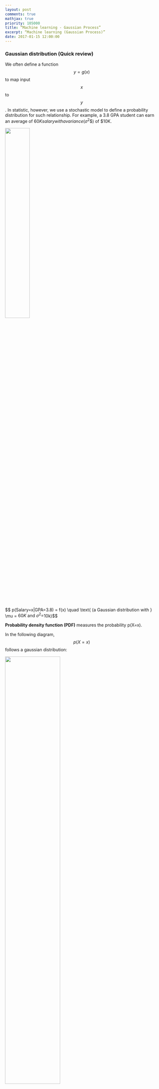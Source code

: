 ```yaml
---
layout: post
comments: true
mathjax: true
priority: 105000
title: “Machine learning - Gaussian Process”
excerpt: “Machine learning (Gaussian Process)”
date: 2017-01-15 12:00:00
---
```



### Gaussian distribution (Quick review)
We often define a function $$ y = g(x) $$ to map input $$x$$ to $$y$$. In statistic, however, we use a stochastic model to define a probability distribution for such relationship.  For example, a 3.8 GPA student can earn an average of $60K salary with a variance ($$\sigma^2$$) of $10K.

<div class="imgcap">
<img src="/assets/ml/gpa.png" style="border:none;width:40%">
</div>

$$ p(Salary=x|GPA=3.8) = f(x)  \quad \text{ (a Gaussian distribution with } \mu = $60K \text{ and } \sigma^2=$10k)$$

**Probability density function (PDF)** measures the probability p(X=x).

In the following diagram, $$p(X=x)$$ follows a gaussian distribution: 
<div class="imgcap">
<img src="/assets/gm/g0.png" style="border:none;width:60%">
</div>

$$
PDF = f(x) = \frac{1}{\sigma\sqrt{2\pi}}e^{-(x - \mu)^{2}/2\sigma^{2} } 
$$

For example, the probability of $$x$$ equal to the mean salary for a 3.8 GPA student is:

$$
\begin{split}
prob(x=\mu) &= f(\mu) \\
& = \frac{e^{-(\mu - \mu)^{2}/(2\sigma^{2}) }} {\sigma\sqrt{2\pi}} \\
& = \frac{1} {\sigma\sqrt{2\pi}}
\end{split}
$$

In a Gaussian distribution, 68% of data is within 1 $$\sigma $$ from the $$ \mu $$ and 95% of data is within 2 $$  \sigma $$. 

We can sample data based on the probability distribution. The notation to sample data from a distribution $$\mathcal{N}$$ is:

$$
x \sim \mathcal{N}{\left(
\mu 
,
\sigma^2
\right)}
$$


> In many real world examples, data follows a gaussian distribution. 

Here, let's model the relationship between the body height and the body weight for San Francisco residents. We collect the information from 1000 adult residents and plot the data below with each red dot represents 1 person:

<div class="imgcap">
<img src="/assets/gm/auto.png" style="border:none;width:80%">
</div>

The corresponding of $$ PDF = probability(height=h, weight=w)$$ in 3D:

<div class="imgcap">
<img src="/assets/gm/auto2.png" style="border:none;width:60%">
</div>

Let us generalize the model first with a multivariate gaussian distribution. i.e. PDF depends on multiple variables.

For a multivariate vector:

$$
x = \begin{pmatrix}
x_1 \\
\vdots \\
x_p
\end{pmatrix}
$$

The PDF of a multivariate Gaussian distribution is defined as:
<div class="imgcap">
<img src="/assets/gm/g1.png" style="border:none;width:60%">
</div>

with covariance matrix $$ \sum $$:

$$
\sum = \begin{pmatrix}
    E[(x_{1} - \mu_{1})(x_{1} - \mu_{1})] & E[(x_{1} - \mu_{1})(x_{2} - \mu_{2})] & \dots  & E[(x_{1} - \mu_{1})(x_{p} - \mu_{p})] \\
    E[(x_{2} - \mu_{2})(x_{1} - \mu_{1})] & E[(x_{2} - \mu_{2})(x_{2} - \mu_{2})] & \dots  & E[(x_{2} - \mu_{2})(x_{p} - \mu_{p})] \\
    \vdots & \vdots & \ddots & \vdots \\
    E[(x_{p} - \mu_{p})(x_{1} - \mu_{1})] & E[(x_{p} - \mu_{p})(x_{2} - \mu_{2})] & \dots  & E[(x_{n} - \mu_{p})(x_{p} - \mu_{p})]
\end{pmatrix}
$$

Let's go back to our weight and height example to illustrate it.

$$
x = \begin{pmatrix}
weight \\
height 
\end{pmatrix}
$$

From our training data, we calculate $$\mu_{weight} = 190, \mu_{height} = 70 $$:

$$
\mu = \begin{pmatrix}
190 \\
70
\end{pmatrix}
$$

What is the covariance matrix $$\sum$$ for? Each element in the covariance matrix measures how one variable is related to another.  For example, $$ E_{21} $$ measures how $$\text{height } (x_2)$$ is related with $$ \text{weight} (x_1)$$. If weight increases with height, we expect $$E_{21}$$ to be positive.

$$
E_{21} = E[(x_{2} - \mu_{2})(x_{1} - \mu_{1})] 
$$

Let's get into the detail on computing $$ E_{21} $$ above. To simplify, we consider that we got only 2 data points (150 lb, 66 inches) and (200 lb, 72 inches).

$$
 E_{21} = E[(x_{2} - \mu_{2})(x_{1} - \mu_{1})] = E[(x_{height} - 70)(x_{weight} - 190)]
$$

$$
E_{21} = E[(x_{height} - 70)(x_{weight} - 190)] = \frac{1}{2} \left(  ( 66 - 70) \times (150 - 190)  + ( 72 - 70) \times (200 - 190)  \right)
$$

After computing all 1000 data, here is the value of $$ \sum $$:

$$
\sum = \begin{pmatrix}
    100 & 25 \\
    25 & 50 \\
\end{pmatrix}
$$

$$
x \sim \mathcal{N}{\left(
\begin{pmatrix}
190 \\
70
\end{pmatrix}
,
\begin{pmatrix}
    100 & 25 \\
    25 & 50 \\
\end{pmatrix}
\right)}
$$

Positive element values in $$ \sum $$ means 2 variables are positively related. With no surprise, $$ E_{21} $$ is positive because weight increases with height. If two variables are independent of each other, the value should be 0 like:

$$
\sum = \begin{pmatrix}
    100 & 0 \\
    0 & 50 \\
\end{pmatrix}
$$

#### Calculate the probability of $$x < value$$

To calculate the probability of $$X_1 \le z$$ given $$ X_2 = x $$ :
 
$$
P(X_1 \le z\,|\, X_2 = x) = \Phi\left(\frac{z - \rho x}{\sqrt{1-\rho^2}}\right)
$$

which $$\Phi$$ is the accumulative probability distribution:
 
$$
\Phi(a) = \int_{-\infty}^{a} \frac{e^{-(x - \mu)^{2}/(2\sigma^{2}) }} {\sigma\sqrt{2\pi}} dx
$$

and we rewrote the covariance variable $$\sum$$ into the following form:

$$
\sum = \begin{pmatrix}
    \sigma^2_1 & \rho \sigma_1 \sigma_2 \\
    \rho \sigma_1 \sigma_2 & \sigma^2_2 \\
\end{pmatrix}
$$


#### Coding

Here we sample data from a 2-variable gaussian distribution. From the covariance matrix, we can tell x is positively related with y as $$\sum_{21} \text{ and } \sum_{12}$$ is positive.
```python
mean = [0, 2]
cov = [[1, 2], [3, 1]]

x, y = np.random.multivariate_normal(mean, cov, 5000).T
plt.plot(x, y, 'x')
plt.axis('equal')
plt.show()
```

<div class="imgcap">
<img src="/assets/ml/d1.png" style="border:none;width:60%">
</div>

Here, we plot the probability distribution for (y, x).
```python
from scipy.stats import multivariate_normal

x, y = np.mgrid[-1:1:.01, -1:1:.01]  # x (200, 200) y (200, 200)
pos = np.empty(x.shape + (2,))
pos[:, :, 0] = x; pos[:, :, 1] = y   # pos (200, 200, 2)

mean = [-0.4, -0.3]
cov = [[2.1, 0.2], [0.4, 0.5]]
rv = multivariate_normal(mean, cov)
p = rv.pdf(pos)                      # (200, 200)
plt.contourf(x, y, p)
plt.show()
```

<div class="imgcap">
<img src="/assets/ml/sc2.png" style="border:none;width:60%">
</div>

### Multivariate Gaussian Theorem

Given a Gaussian Distribution for

$$
x = \begin{pmatrix}
x_1\\
x_2 
\end{pmatrix}
\sim \mathcal{N}{\left( \mu , \sum^2 \right)}
$$

The posterior conditional for $$p(x_1 \vert x_2) $$ is given below. This formular is particular important for the Gaussian process in the later section. For example, if we have samples of 1000 graduates with their GPAs and their salaries, we can use this theorem to predict salary given a GPA $$ P(salary \vert GPA)$$ by creating a Gaussian distribution model with our 1000 training datapoints. 

[Proof of this theorem can be found here.](https://stats.stackexchange.com/questions/30588/deriving-the-conditional-distributions-of-a-multivariate-normal-distribution) We will not go into details on the proof. But with the assumption that $$x$$ is Gaussian distributed. The co-relation of $$x_1$$ and $$x_2$$ is defined by $$\mu$$ and $$\sum$$. So given the value of $$x_2$$, we can compute the probability distribution of $$x_1$$: $$ p(x_1 \vert x_2)$$
 
<div class="imgcap">
<img src="/assets/ml/th1.png" style="border:none;width:80%">
</div>
Source: Nando de Freitas UBC Machine learning class.

For example, we know that height of SF residents is gaussian distributed. In the next section, we will apply GP to make a prediction of weight given a height.

### Gaussian Process (GP)

The intuition of the **Gaussian Process GP** is simple. If 2 points have similar input, their output should be similar. With 2 datapoints, if one is closer to a known training datapoint, its prediction is more certain than the other one.

If a student with a GPA 3.5 earns $70K a year, another student with a GPA 3.45 should earn something very similar. In GP, we use our training dataset to build a Gaussian distribution to make prediction. For each prediction, we output a mean and a $$\sigma$$. For example, with GP, we can predict a 3.3 GPA student can earn $$\mu = $65K$$ with $$ \sigma= $5K$$ while a 2.5 GPA student can earn $$\mu = $50K$$ and $$ \sigma= $15K$$.
$$\sigma$$ measures the un-certainty of our prediction. Because a 3.3 GPA is closer to our 3.5 GPA training data, we are more confident about the salary prediction for a 3.3 GPA student than a 2.5 GPA student.

In GP, instead of computing $$\sum$$, we compute $$K$$ trying to measure the similarity between datapoint $$x^i$$ and $$x^j$$.

| K | $$x^1$$ | $$x^2$$ | ... | $$x^n$$ |
| $$x^1$$ | 1 | $$k(x^1, x^2)$$ | | $$k(x^1, x^n)$$|
| $$x^2$$ | $$k(2^1, x^1)$$ | 1 | | $$k(x^2, x^n)$$ |
| ... | 
| $$x^n$$ | $$k(x^n, x^1)$$ | $$k(x^n, x^2)$$ | | 1 |

which kernel $$k$$ is a function measuring the similarity of the 2 datapoints (1 means the same). There are many possible kernel functions, we will use an exponential square distance for our kernel.

$$
K_{i,j} = k(x^i, x^j) = e^{-\frac{1}{2}(x^i - x^j)^2}
$$

Note: In previous section $$x_1 $$ means the weight of a datapoint. Here $$x^1 $$ means datapoint 1.  $$X^x_1$$ means the weight of datapoint 3.

With all the training data, we can create a Gaussian model:

$$
\begin{pmatrix}
f 
\end{pmatrix}

\sim \mathcal{N}{\left( \mu , K \right)}
$$

Let's demonstrate it again with 2 training datapoints (150 lb, 66 inches) and (200lb, 72 inches). Here we are building a Gaussian model for our training data.

$$
\begin{pmatrix}
150 \\
200
\end{pmatrix}

\sim \mathcal{N}{\left(
175
,
\begin{pmatrix}
K_{11} & K_{12}\\
K_{21} & K_{22}
\end{pmatrix}
\right)}
$$

with 175 as the mean of the weight and $$K_{i,j} = k(x^i, x^j) $$ measures the similarity of the height of the datapoints $$x^i, x^j $$. The notation above just mean we can sample a vector $$f$$ on weight

$$
f = \begin{pmatrix}
150 \\
200
\end{pmatrix}
$$

from $$\mathcal{N}$$ which is model by the datapoint (150, 66) and (200, 72).

Now let's say we want to predict $$ f^1, f^2 $$ for input $$x^{1}_*, x^{2}_*$$. The model change to:

$$
\begin{pmatrix}
150 \\
200 \\
f^1 \\
f^2 \\
\end{pmatrix}

\sim \mathcal{N}{\left(
175
,
\begin{pmatrix}
K_{11} & K_{12} & K_{13} & K_{14} \\
K_{21} & K_{22} & K_{23} & K_{24} \\
K_{31} & K_{32} & K_{33} & K_{34} \\
K_{41} & K_{42} & K_{43} & K_{44} \\
\end{pmatrix}
\right)}
$$

Let's understand what does it mean again. For example, we have a vector contain 4 persons height 

$$
x = (66, 72, 67, 68) 
$$ 

We can use $$\mathcal{N}$$ to sample the possible weight for these people:

$$ (150, 200, f^1, f^2) $$

We know the first 2 values from the training data and we try to compute the distribution for $$ f^1 \text{and } f^2 $$. (what is their $$ \mu$$ and $$\sigma$$.) Now, instead of predicting just 2 values, we can have input over a range of values

$$x = (66, 72, 0, 0.01, 0.02, ..., 65.99, 66, 66.01, ... ) $$ 

and use $$\mathcal{N}$$ to sample vector:

$$ (150, 200, f^1, f^2, f^3, ...) $$

For example, our first output sample from $$\mathcal{N}$$ is

$$(150, 200, 0, 0.02, 0.05, ..., 149.2, 150, 148.4, ...) $$ 

We can plot the output against input. The line below is just a regular non-scholastic function. i.e. $$weight = g(height) \text{ or } y = g(x)$$.

<div class="imgcap">
<img src="/assets/ml/w.png" style="border:none;width:40%">
</div>

> In this section, we use the notation $$g(x)$$ as a non-scholastic function while $$f(x)$$ as a scholastic function.

To generate training data much easier, we are switching to a new model $$ y = \sin(x)$$. We use the equation to generate 2 training datapoints (2 blue dots below) to build a Gaussian model. We then sample $$\mathcal{N}$$ three times shown as the three solid lines below.

<div class="imgcap">
<img src="/assets/ml/w2.png" style="border:none;width:60%">
</div>

We see that the 2 training data forces $$\mathcal{N}$$ to have all lines interest at the blue dots. If we keep sampling, we will start visually recognize the mean and the range of $$y_i$$ for each $$x_i$$. For example, the red dot and the blue line below estimates the mean and the variance of $$y_i$$ for $$ x_i=-3.8)$$. Since $$x_i$$ is between 2 training points, the estimation has a relatively high un-certainty (indicated by $$\sigma$$).

<div class="imgcap">
<img src="/assets/ml/w3.png" style="border:none;width:70%">
</div>

In the plot below, we have 5 training data and we sample 30 lines from $$\mathcal{N}$$. The red dotted line indicates the mean output value $$\mu_i$$ for $$y_i$$ and the gray area are within 2 $$\sigma_i$$ from $$\mu_i$$.

<div class="imgcap">
<img src="/assets/ml/ss.png" style="border:none;width:80%">
</div>

As mentioned before, each line acts like a function to map input to output: $$ y = g(x) $$. We start with many possible functions $$g$$ but the training dataset reduce or increase the likelihood of some functions. Technically, $$\mathcal{N}$$ model the possibility distribution of the functions $$g$$ given the training dataset. (the probability distribution of the lines drawn above.) 

> GP is charactered as building a Gaussian model to discribe the distribution of functions.

We are not going to solve the problem by sampling. Instead we will solve it analytically.

Back to

$$
\begin{pmatrix}
150 \\
200 \\
f^1 \\
f^2 \\
\end{pmatrix}

\sim \mathcal{N}{\left(
175
,
\begin{pmatrix}
K_{11} & K_{12} & K_{13} & K_{14} \\
K_{21} & K_{22} & K_{23} & K_{24} \\
K_{31} & K_{32} & K_{33} & K_{34} \\
K_{41} & K_{42} & K_{43} & K_{44} \\
\end{pmatrix}
\right)}
$$

We can generalize the expression as follow which $$f$$ is the label (weights) of the training set and $$f_{*}$$ is the weights that we want to predict for $$x_*$$. Now we need to solve $$ p(f_* \vert f) $$ with the Gaussian model.

$$
\begin{pmatrix}
f \\
f_{*}
\end{pmatrix}
\sim \mathcal{N}{\left(
\begin{pmatrix}
\mu \\
\mu_{*}
\end{pmatrix}
,
\begin{pmatrix}
K & K_{s}\\
K_{s}^T & K_{ss}\\
\end{pmatrix}
\right)}
$$

$$
\text{which } f = \begin{pmatrix}
150 \\
200
\end{pmatrix}
\text{ and }
f_* = \begin{pmatrix}
f^1 \\
f^2
\end{pmatrix}
$$ 


Recall from the previous section on Multivariate Gaussian Theorem, if we have a model 

$$
\begin{pmatrix}
x_1 \\
x_2 
\end{pmatrix}

\sim \mathcal{N}{\left(
\begin{pmatrix}
\mu_1 \\
\mu_2
\end{pmatrix}
,
\begin{pmatrix}
\sum_{11} & \sum_{12} \\
\sum_{21}  & \sum_{22} \\
\end{pmatrix}
\right)}
$$


We can solve $$p(x_1 \vert x_2) $$ by:
<div class="imgcap">
<img src="/assets/ml/ss1.png" style="border:none;width:50%">
</div>

Now, we apply the equations to solve 

$$
 p(f_{*} \vert f)
$$

For the training dataset, let output labels $$f$$ has the gaussian distribution:

$$
\begin{split}
f & \sim \mathcal{N}{\left(\mu, \sigma^2\right)} \\
& \sim \mu + \sigma(\mathcal{N}{\left(0, 1\right)}) \\
\end{split}
$$

And let the Gaussian distribution for $$f_{*}$$ be:

$$
\begin{split}
f_{*} & \sim \mathcal{N}{\left(\overline{\mu}_{*}, \overline{\Sigma}_{*}\right)   } \\
& \sim \overline{\mu}_{*} + L\mathcal{N}{(0, I)}
\end{split}
$$

which L is defined as

$$
LL^T = \overline{\Sigma}_{*}
$$

and from the Multivariate Gaussian Theorem:

$$
\begin{split}
p(f_*\vert  x_*,  x,  f) & = \mathcal N( \mu_{*} + K_{ s}^T  K^{-1}( f -  \mu ),  K_{ss} -  K_{s}^T  K^{-1}  K_{s}) \\
\overline{\mu}_{*} & = \mu_{*} + K_{ s}^T  K^{-1}( f -  \mu ) \\
\overline{\Sigma}_{*} & = K_{ss} -  K_{s}^T  K^{-1}  K_{s}
\end{split}
$$

We are applying the equations to model training data from $$ y = \sin(x)$$. In this example, $$ \mu=\mu_{*}=0 $$ as the mean value of a $$sin$$ function is 0. Our equation will therefore simplify to:

$$
\begin{split}
\overline{\mu}_{*} & = K_{ s}^T  K^{-1} f  \\
\overline{\Sigma}_{*} & = K_{ss} -  K_{s}^T  K^{-1}  K_{s}\\
K & = L L^T \quad \text{(use Cholesky to decompose K)}
\end{split}
$$

Note, $$K$$ may be poorly condition to find the inverse. So we apply Cholesky to decompose K first and then apply linear algebra to solve $$K_{ s}^T  K^{-1} f $$.

The notation

$$
x = A \backslash b 
$$

means using linear algebra to solve x for $$Ax=b$$ .

We are going to pre-compute some terms before solving $$K_{ s}^T  K^{-1} f$$.

$$
\begin{split}
\text{Let u be } u &= L^{-1} f \\
Lu &= f \\
  u &= L \backslash f = L^{-1} f  \\
\text{Let v be } v &= L^{-T} u = L^{-T} L^{-1} f \\
  L^{T}v &= u \\
   v &= L^{T} \backslash u    \\
   &= L^{T} \backslash (L \backslash f)  = L^{-T} L^{-1} f
\end{split}
$$

Apply $$K = LL^{T} $$ and the equation above

$$
\begin{split}
\overline{\mu}_{*} & = K_{ s}^T  K^{-1} f  \\
 & = K_{ s}^T (LL^{T})^{-1} f \\
 & = K_{ s}^T L^{-T}L^{-1} f \\
 & = K_{ s}^T L^T \backslash ( L \backslash f ) \\
\end{split}
$$

Now, we we have the equations to compute $$\overline{\mu}_{*}$$ and $$ \overline{\Sigma}_{*}  $$.

#### Coding

First we are going to prepare our training data and label it with a $$\sin$$ function. The training data contains 5 datapoints. $$(x_i=-4, -3, -2, -1 \text{ and} 1)$$. 
```python
Xtrain = np.array([-4, -3, -2, -1, 1]).reshape(5,1)
ytrain = np.sin(Xtrain)      # Our output labels.
```

Testing data: We create 50 new datapoint linear distributed between -5 and 5 to be predicted by the Gaussian process.
```python
# 50 Test data
n = 50
Xtest = np.linspace(-5, 5, n).reshape(-1,1)
```

Here we define a kernel measure the similarity of 2 datapoint using an exponential square kernel.
```python
# A kernel function (aka Gaussian) measuring the similarity between a and b. 1 means the same.
def kernel(a, b, param):
    sqdist = np.sum(a**2,1).reshape(-1,1) + np.sum(b**2,1) - 2*np.dot(a, b.T)
    return np.exp(-.5 * (1/param) * sqdist)
```

To compute the Kernel ($$K, K_s, K_{ss}) $$
```python
K = kernel(Xtrain, Xtrain, param)                        # Shape (5, 5)
K_s = kernel(Xtrain, Xtest, param)                       # Shape (5, 50)
K_ss = kernel(Xtest, Xtest, param)                       # Kss Shape (50, 50)
```

We will use the Cholesky decomposition to decompose $$ K = LL^T$$.
```python
L = np.linalg.cholesky(K + 0.00005*np.eye(len(Xtrain)))  # Shape (5, 5)
```

Compute the mean output $$\overline{\mu}_*$$ for our prediction. As we assumem $$ \mu_{*} = \mu = 0$$, the equation becomes:

$$
\begin{split}
\overline{\mu}_{*} & = K_{ s}^T  K^{-1} f  \\
 & = K_{ s}^T L^T \backslash ( L \backslash f )
\end{split}
$$


```python
L = np.linalg.cholesky(K + 0.00005*np.eye(len(Xtrain)))  # Add some nose to make the solution stable 
                                                         # Shape (5, 5)

# Compute the mean at our test points.
Lk = np.linalg.solve(L, K_s)                             # Shape (5, 50)
mu = np.dot(Lk.T, np.linalg.solve(L, ytrain)).reshape((n,)) # Shape (50, )
```

Compute $$\sigma$$
```python
# Compute the standard deviation.
s2 = np.diag(K_ss) - np.sum(Lk**2, axis=0)               # Shape (50, )
stdv = np.sqrt(s2)                                       # Shape (50, )
```

Sample $$f_*$$ so we can plot it.

$$
\begin{split}
\overline{\Sigma}_{*} & = K_{ss} -  K_{s}^T  K^{-1}  K_{s} \\
 \overline{\Sigma}_{*}  & = LL^T \\
\end{split}
$$

Sample it using $$\mu$$, and $$L$$ as variance:

$$
f_*  \sim \overline{\mu}_{*} + L\mathcal{N}{(0, I)}
$$

```python
L = np.linalg.cholesky(K_ss + 1e-6*np.eye(n) - np.dot(Lk.T, Lk))    # Shape (50, 50)
f_post = mu.reshape(-1,1) + np.dot(L, np.random.normal(size=(n,5))) # Shape (50, 3)
```

We sample 3 possible output shown in orange, blue and green line. The gray area is where within 2 $$\sigma$$ of $$\mu$$. Blue dot is our training dataset. Here, at blue dot, $$\sigma$$ is closer to 0. For points between the training datapoints, $$\sigma$$ increases reflect its un-certainty because it is not close to the training dataset points. When we move beyond $$x=1$$, we do not have any more training data and result in large $$\sigma$$.

<div class="imgcap">
<img src="/assets/ml/gp4.png" style="border:none;width:100%">
</div>

Here is another plot of posterior after seeing 5 evidence. The blue dot is where we have training datapoint and the gray area demonstrate the un-certainty (variance) of the prediction.
<div class="imgcap">
<img src="/assets/ml/s4.png" style="border:none;width:100%">
</div>

Source wikipedia.
